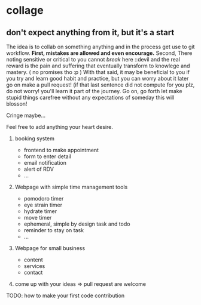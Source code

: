 # collage
## don't expect anything from it, but it's a start

The idea is to collab on something anything and in the process get use to git workflow.
**First, mistakes are allowed and even encourage.** 
Second, There noting sensitive or critical to you cannot *break* here ::devil and the real reward is the pain and suffering that eventually transform to knowlege and mastery. ( no promises tho :p )
With that said, it may be beneficial to you if you try and learn good habit and practice, but you can worry about it later go on make a pull request! (if that last sentence did not compute for you plz, do not worry! you'll learn it part of the journey. Go on, go forth let make stupid things carefree without any expectations of someday this will blosson!

Cringe maybe...

Feel free to add anything your heart desire.

1. booking system
    - frontend to make appointment
    - form to enter detail
    - email notification 
    - alert of RDV
    - ...

1. Webpage with simple time management tools
    - pomodoro timer
    - eye strain timer
    - hydrate timer
    - move timer
    - ephemeral, simple by design task and todo 
    - reminder to stay on task
    - ...

1. Webpage for small business
    - content
    - services
    - contact

1. come up with your ideas => pull request are welcome

TODO: how to make your first code contribution
